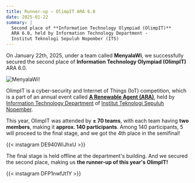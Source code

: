 ```yaml
---
title: Runner-up — OlimpIT ARA 6.0
date: 2025-01-22
summary: |
  Second place of **Information Technology Olympiad (OlimpIT)**
  ARA 6.0, held by Information Technology Department -
  Institut Teknologi Sepuluh Nopember (ITS)
---
```


On January 22th, 2025, under a team called **MenyalaWi**, we successfully secured the second place of **Information Technology Olympiad (OlimpIT)** ARA 6.0.

![MenyalaWi!](https://www.its.ac.id/it/wp-content/uploads/sites/46/2025/01/ARA09947-1-1024x576.jpg)

OlimpIT is a cyber-security and Internet of Things (IoT) competition, which is a part of an annual event called **[A Renewable Agent (ARA)](https://www.ara-its.id/)**, held by [Information Technology Department](https://its.ac.id/it) of [Institut Teknologi Sepuluh Nopember](https://its.ac.id).

This year, OlimpIT was attended by **± 70 teams**, with each team having **two members**, making it **approx. 140 participants**. Among 140 participants, 5 will proceed to the final stage, and we got the 4th place in the semifinal!

{{< instagram DE940WiJhxU >}}

The final stage is held offline at the department's building. And we secured the second place, making us **the runner-up of this year's OlimpIT!**

{{< instagram DFP1nwfJt1Y >}}

